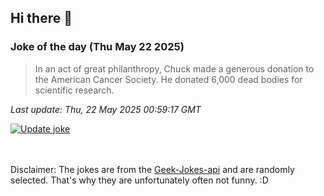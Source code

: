 ## Hi there 👋

### Joke of the day (Thu May 22 2025)
<!-- joke -->
>In an act of great philanthropy, Chuck made a generous donation to the American Cancer Society. He donated 6,000 dead bodies for scientific research.
<!-- /joke -->

*Last update: Thu, 22 May 2025 00:59:17 GMT*

[![Update joke](https://github.com/nclskfm/nclskfm/actions/workflows/joke.yml/badge.svg)](https://github.com/nclskfm/nclskfm/actions/workflows/joke.yml)

<br><br>
Disclaimer: The jokes are from the [Geek-Jokes-api](https://github.com/sameerkumar18/geek-joke-api) and are randomly selected. That's why they are unfortunately often not funny. :D
